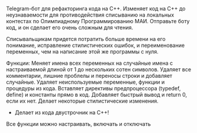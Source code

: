 Telegram-бот для рефакторинга кода на C++.
Изменяет код на C++ до неузнаваемости для противодействия списыванию на локальных контестах по Олимпиадному Программированию МАИ.
Отправьте боту код, и он сделает его очень сложным для чтения.

Списывальщикам придется потратить больше времени на его понимание, исправление стилистических ошибок, и переименование переменных, чем на написание этой же программы с нуля.

Функции:
Меняет имена всех переменных на случайные имена с настраиваемой длиной от 1 до нескольких сотен символов.
Удаляет все комментарии, лишние проблелы и переносы строки и добавляет случайные.
Удаляет неиспользуемые переменные, функции и процедуры из кода.
Вставляет директивы предпроцессора (typedef, define) и константы прямо в код.
Добавляет быстрый вывод и return 0, если их нет.
Делает некоторые стилистические изменения.
- Делает из кода двустрочник на C++!

Все функции можно настраивать, включать и отключать
